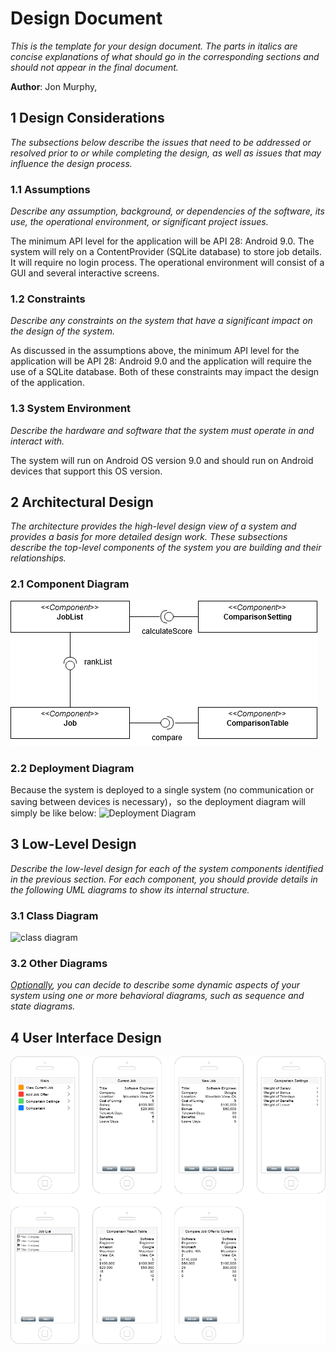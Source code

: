 # Design Document

*This is the template for your design document. The parts in italics are concise explanations of what should go in the corresponding sections and should not appear in the final document.*

**Author**: Jon Murphy, 

## 1 Design Considerations

*The subsections below describe the issues that need to be addressed or resolved prior to or while completing the design, as well as issues that may influence the design process.*

### 1.1 Assumptions

*Describe any assumption, background, or dependencies of the software, its use, the operational environment, or significant project issues.*

The minimum API level for the application will be API 28: Android 9.0. The system will rely on a ContentProvider (SQLite database) to store job details. It will require no login process. The operational environment will consist of a GUI and several interactive screens. 

### 1.2 Constraints

*Describe any constraints on the system that have a significant impact on the design of the system.*

As discussed in the assumptions above, the minimum API level for the application will be API 28: Android 9.0 and the application will require the use of a SQLite database. Both of these constraints may impact the design of the application.
### 1.3 System Environment

*Describe the hardware and software that the system must operate in and interact with.*

The system will run on Android OS version 9.0 and should run on Android devices that support this OS version.  

## 2 Architectural Design

*The architecture provides the high-level design view of a system and provides a basis for more detailed design work. These subsections describe the top-level components of the system you are building and their relationships.*

### 2.1 Component Diagram
![component diagram](./img/component.png)

### 2.2 Deployment Diagram
Because the system is deployed to a single system (no communication or saving between devices is necessary)，so 
the deployment diagram will simply be like below:
![Deployment Diagram](https://github.gatech.edu/gt-omscs-se-2021spring/6300Spring21Team004/blob/master/GroupProject/Docs/img/Deployment%20diagram.png)

## 3 Low-Level Design

*Describe the low-level design for each of the system components identified in the previous section. For each component, you should provide details in the following UML diagrams to show its internal structure.*

### 3.1 Class Diagram
![class diagram](https://github.gatech.edu/gt-omscs-se-2021spring/6300Spring21Team004/blob/master/GroupProject/Docs/img/Class%20diagram.png)

### 3.2 Other Diagrams

*<u>Optionally</u>, you can decide to describe some dynamic aspects of your system using one or more behavioral diagrams, such as sequence and state diagrams.*

## 4 User Interface Design
![userinterface graphical mockup](./img/userinterface.png)
